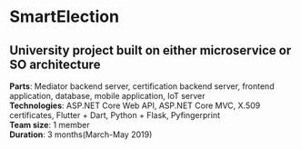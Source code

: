 # SmartElection  
## University project built on either microservice or SO architecture  
**Parts**: Mediator backend server, certification backend server, frontend application, database, mobile application, IoT server  
**Technologies**: ASP.NET Core Web API, ASP.NET Core MVC, X.509 certificates, Flutter + Dart, Python + Flask, Pyfingerprint  
**Team size**: 1 member  
**Duration**: 3 months(March-May 2019)  
